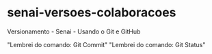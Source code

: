 # senai-versoes-colaboracoes
Versionamento - Senai - Usando o Git e GitHub

"Lembrei do comando: Git Commit"
"Lembrei do comando: Git Status"


